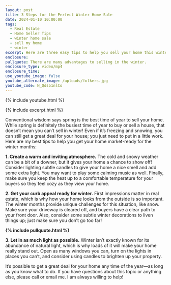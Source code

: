 ```yaml
---
layout: post
title: 3 Steps for the Perfect Winter Home Sale
date: 2024-01-10 10:00:00
tags:
  - Real Estate
  - Home Seller Tips
  - winter home sale
  - sell my home
  - winter
excerpt: Here are three easy tips to help you sell your home this winter.
enclosure:
pullquote: There are many advantages to selling in the winter.
enclosure_type: video/mp4
enclosure_time:
use_youtube_image: false
youtube_alternate_image: /uploads/folkers.jpg
youtube_code: N_Qds51nlCo
---
```

{% include youtube.html %}

{% include excerpt.html %}

Conventional wisdom says spring is the best time of year to sell your home. While spring is definitely the busiest time of year to buy or sell a house, that doesn’t mean you can’t sell in winter! Even if it’s freezing and snowing, you can still get a great deal for your house; you just need to put in a little work. Here are my best tips to help you get your home market-ready for the winter months:

**1\. Create a warm and inviting atmosphere.** The cold and snowy weather can be a bit of a downer, but it gives your home a chance to show off! Consider lighting subtle candles to give your home a nice smell and add some extra light. You may want to play some calming music as well. Finally, make sure you keep the heat up to a comfortable temperature for your buyers so they feel cozy as they view your home.&nbsp;

**2\. Get your curb appeal ready for winter.** First impressions matter in real estate, which is why how your home looks from the outside is so important. The winter months provide unique challenges for this situation, like snow. Make sure your driveway is cleared off, and buyers have a clear path to your front door. Also, consider some subtle winter decorations to liven things up; just make sure you don’t go too far!

**{% include pullquote.html %}**

**3\. Let in as much light as possible.** Winter isn’t exactly known for its abundance of natural light, which is why loads of it will make your home really stand out. Open as many windows you can, turn on the lights in places you can’t, and consider using candles to brighten up your property.&nbsp;

It’s possible to get a great deal for your home any time of the year—as long as you know what to do. If you have questions about this topic or anything else, please call or email me. I am always willing to help!